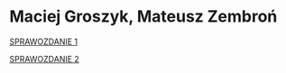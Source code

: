 # Maciej Groszyk, Mateusz Zembroń

[SPRAWOZDANIE 1](https://github.com/STERO-21Z/groszyk-zembron/blob/tiago/sprawozdanie1.md)

[SPRAWOZDANIE 2](https://github.com/STERO-21Z/groszyk-zembron/blob/tiago/sprawozdanie2.md)
